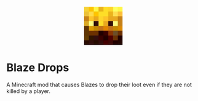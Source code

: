 <p align="center">
<img src=blazehead.jpg width=100 height=100>
<p/>

# Blaze Drops

A Minecraft mod that causes Blazes to drop their loot even if they are not killed by a player.

